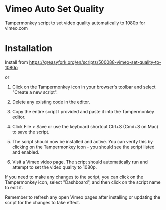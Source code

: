 # Vimeo Auto Set Quality
Tampermonkey script to set video quality automatically to 1080p for vimeo.com

# Installation

Install from https://greasyfork.org/en/scripts/500088-vimeo-set-quality-to-1080p

or

1. Click on the Tampermonkey icon in your browser's toolbar and select "Create a new script".

2. Delete any existing code in the editor.

3. Copy the entire script I provided and paste it into the Tampermonkey editor.

4. Click File > Save or use the keyboard shortcut Ctrl+S (Cmd+S on Mac) to save the script.

5. The script should now be installed and active. You can verify this by clicking on the Tampermonkey icon - you should see the script listed and enabled.

6. Visit a Vimeo video page. The script should automatically run and attempt to set the video quality to 1080p.

If you need to make any changes to the script, you can click on the Tampermonkey icon, select "Dashboard", and then click on the script name to edit it.

Remember to refresh any open Vimeo pages after installing or updating the script for the changes to take effect.
